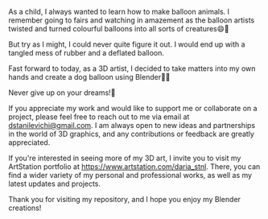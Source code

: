 As a child, I always wanted to learn how to make balloon animals. 
I remember going to fairs and watching in amazement as the balloon artists twisted and turned colourful balloons into all sorts of creatures😄🐶

But try as I might, I could never quite figure it out. I would end up with a tangled mess of rubber and a deflated balloon.

Fast forward to today, as a 3D artist, I decided to take matters into my own hands and create a dog balloon using Blender🤩🙌

Never give up on your dreams!💫

If you appreciate my work and would like to support me or collaborate on a project, please feel free to reach out to me via email at dstanilevichi@gmail.com. I am always open to new ideas and partnerships in the world of 3D graphics, and any contributions or feedback are greatly appreciated.

If you're interested in seeing more of my 3D art, I invite you to visit my ArtStation portfolio at https://www.artstation.com/daria_stnl. There, you can find a wider variety of my personal and professional works, as well as my latest updates and projects.

Thank you for visiting my repository, and I hope you enjoy my Blender creations!

